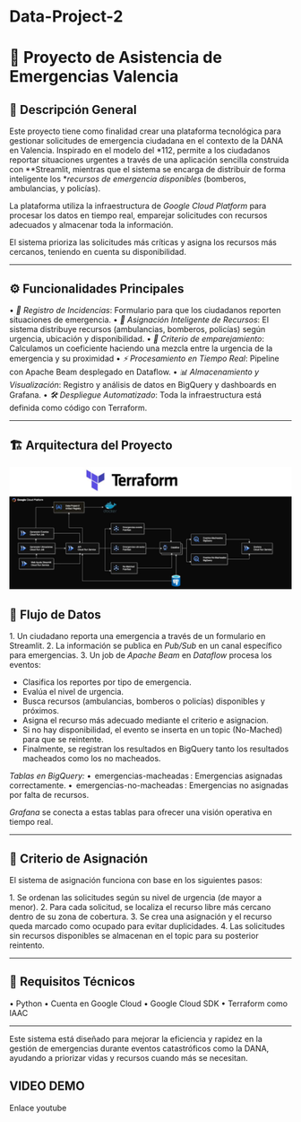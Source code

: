 # Data-Project-2

# 🚨 Proyecto de Asistencia de Emergencias  Valencia

## 📝 Descripción General

Este proyecto tiene como finalidad crear una plataforma tecnológica para gestionar solicitudes de emergencia ciudadana en el contexto de la DANA en Valencia. Inspirado en el modelo del *112, permite a los ciudadanos reportar situaciones urgentes a través de una aplicación sencilla construida con **Streamlit, mientras que el sistema se encarga de distribuir de forma inteligente los **recursos de emergencia disponibles* (bomberos, ambulancias, y policías).

La plataforma utiliza la infraestructura de *Google Cloud Platform* para procesar los datos en tiempo real, emparejar solicitudes con recursos adecuados y almacenar toda la información.

El sistema prioriza las solicitudes más críticas y asigna los recursos más cercanos, teniendo en cuenta su disponibilidad.

---

## ⚙️ Funcionalidades Principales

•⁠  ⁠*📨 Registro de Incidencias*: Formulario para que los ciudadanos reporten situaciones de emergencia.
•⁠  ⁠*🔁 Asignación Inteligente de Recursos*: El sistema distribuye recursos (ambulancias, bomberos, policías) según urgencia, ubicación y disponibilidad.
•⁠  ⁠*📍 Criterio de emparejamiento*: Calculamos un coeficiente haciendo una mezcla entre la urgencia de la emergencia y su proximidad
•⁠  ⁠*⚡ Procesamiento en Tiempo Real*: Pipeline con Apache Beam desplegado en Dataflow.
•⁠  ⁠*📊 Almacenamiento y Visualización*: Registro y análisis de datos en BigQuery y dashboards en Grafana.
•⁠  ⁠*🛠️ Despliegue Automatizado*: Toda la infraestructura está definida como código con Terraform.

---

## 🏗️ Arquitectura del Proyecto

![Arquitectura del proyecto](./arquitectura.jpeg)


## 🔄 Flujo de Datos

1.⁠ ⁠Un ciudadano reporta una emergencia a través de un formulario en Streamlit.
2.⁠ ⁠La información se publica en *Pub/Sub* en un canal específico para emergencias.
3.⁠ ⁠Un job de *Apache Beam* en *Dataflow* procesa los eventos:
   - Clasifica los reportes por tipo de emergencia.
   - Evalúa el nivel de urgencia.
   - Busca recursos (ambulancias, bomberos o policías) disponibles y próximos.
   - Asigna el recurso más adecuado mediante el criterio e asignacion.
   - Si no hay disponibilidad, el evento se inserta en un topic (No-Mached) para que se reintente.
   - Finalmente, se registran los resultados en BigQuery tanto los resultados macheados como los no macheados.

*Tablas en BigQuery:*
•⁠  ⁠⁠ emergencias-macheadas ⁠: Emergencias asignadas correctamente.
•⁠  ⁠⁠ emergencias-no-macheadas ⁠: Emergencias no asignadas por falta de recursos.

*Grafana* se conecta a estas tablas para ofrecer una visión operativa en tiempo real.

---

## 🧠 Criterio de Asignación

El sistema de asignación funciona con base en los siguientes pasos:

1.⁠ ⁠Se ordenan las solicitudes según su nivel de urgencia (de mayor a menor).
2.⁠ ⁠Para cada solicitud, se localiza el recurso libre más cercano dentro de su zona de cobertura.
3.⁠ ⁠Se crea una asignación y el recurso queda marcado como ocupado para evitar duplicidades.
4.⁠ ⁠Las solicitudes sin recursos disponibles se almacenan en el topic para su posterior reintento.

---

## 🔧 Requisitos Técnicos

•⁠  ⁠Python 
•⁠  ⁠Cuenta en Google Cloud 
•⁠  ⁠Google Cloud SDK
•⁠  ⁠Terraform como IAAC

---

Este sistema está diseñado para mejorar la eficiencia y rapidez en la gestión de emergencias durante eventos catastróficos como la DANA, ayudando a priorizar vidas y recursos cuando más se necesitan.

## VIDEO DEMO

Enlace youtube